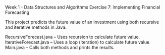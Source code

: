 Week 1 - Data Structures and Algorithms
Exercise 7: Implementing Financial Forecasting

This project predicts the future value of an investment using both recursive and iterative methods in Java.

RecursiveForecast.java – Uses recursion to calculate future value.
IterativeForecast.java – Uses a loop (iteration) to calculate future value.
Main.java – Calls both methods and prints the results.
